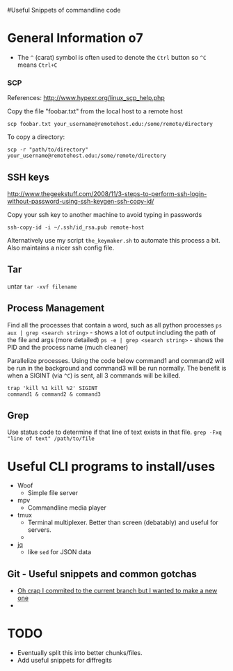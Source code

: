 #Useful Snippets of commandline code

# General Information o7

* The `^` (carat) symbol is often used to denote the `Ctrl` button so `^C` means `Ctrl+C`

### SCP

References: http://www.hypexr.org/linux_scp_help.php

Copy the file "foobar.txt" from the local host to a remote host

`scp foobar.txt your_username@remotehost.edu:/some/remote/directory`

To copy a directory:

`scp -r "path/to/directory" your_username@remotehost.edu:/some/remote/directory`

## SSH keys

http://www.thegeekstuff.com/2008/11/3-steps-to-perform-ssh-login-without-password-using-ssh-keygen-ssh-copy-id/

Copy your ssh key to another machine to avoid typing in passwords

`ssh-copy-id -i ~/.ssh/id_rsa.pub remote-host`

Alternatively use my script `the_keymaker.sh` to automate this process a bit. Also maintains a nicer ssh config file.


## Tar

untar
`tar -xvf filename`

## Process Management

Find all the processes that contain a word, such as all python processes
`ps aux | grep <search string>` - shows a lot of output including the path of the file and args (more detailed)
`ps -e | grep <search string>` - shows the PID and the process name (much cleaner)

Parallelize processes.
Using the code below command1 and command2 will be run in the background and command3 will be run normally. The benefit is when a SIGINT (via `^C`) is sent, all 3 commands will be killed.
```
trap 'kill %1 kill %2' SIGINT
command1 & command2 & command3
```

## Grep

Use status code to determine if that line of text exists in that file.
`grep -Fxq "line of text" /path/to/file` 

# Useful CLI programs to install/uses

* Woof
  * Simple file server
* mpv
  * Commandline media player
* tmux
  * Terminal multiplexer. Better than screen (debatably) and useful for servers.
  * 
* [jq](https://stedolan.github.io/jq/download/)
  * like `sed` for JSON data
  

## Git - Useful snippets and common gotchas

* [Oh crap I commited to the current branch but I wanted to make a new one](http://stackoverflow.com/questions/1628563/move-the-most-recent-commits-to-a-new-branch-with-git)
* 


# TODO

* Eventually split this into better chunks/files.
* Add useful snippets for diffregits
